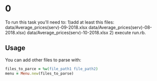 # 0

To run this task you'll need to:
1)add at least this files: data/Average_prices(serv)-09-2018.xlsx
      			   data/Average_prices(serv)-08-2018.xlsx)
      			   data/Average_prices(serv)-10-2018.xlsx
2) execute run.rb.

## Usage
You can add other files to parse with:
```ruby
files_to_parce = %w(file_path1 file_path2)
menu = Menu.new(files_to_parse)
```

